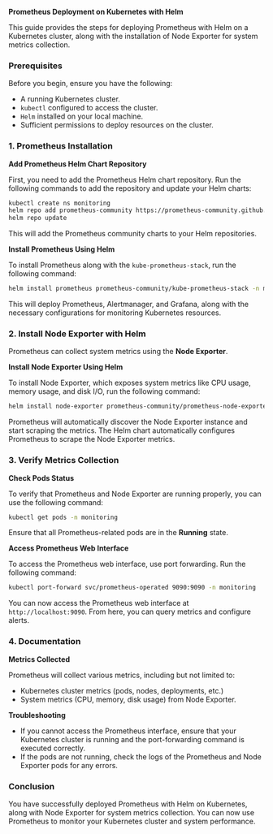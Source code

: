 **Prometheus Deployment on Kubernetes with Helm**

This guide provides the steps for deploying Prometheus with Helm on a Kubernetes cluster, along with the installation of Node Exporter for system metrics collection.

### Prerequisites

Before you begin, ensure you have the following:

*   A running Kubernetes cluster.
*   `kubectl` configured to access the cluster.
*   `Helm` installed on your local machine.
*   Sufficient permissions to deploy resources on the cluster.

### 1\. Prometheus Installation

**Add Prometheus Helm Chart Repository**

First, you need to add the Prometheus Helm chart repository. Run the following commands to add the repository and update your Helm charts:

 

```bash
kubectl create ns monitoring
helm repo add prometheus-community https://prometheus-community.github.io/helm-charts  
helm repo update  
```

This will add the Prometheus community charts to your Helm repositories.

**Install Prometheus Using Helm**

To install Prometheus along with the `kube-prometheus-stack`, run the following command:

```bash
helm install prometheus prometheus-community/kube-prometheus-stack -n monitoring
```
 
 This will deploy Prometheus, Alertmanager, and Grafana, along with the necessary configurations for monitoring Kubernetes resources.

### 2\. Install Node Exporter with Helm

Prometheus can collect system metrics using the **Node Exporter**.

**Install Node Exporter Using Helm**

To install Node Exporter, which exposes system metrics like CPU usage, memory usage, and disk I/O, run the following command:


```bash
helm install node-exporter prometheus-community/prometheus-node-exporter -n monitoring
```

Prometheus will automatically discover the Node Exporter instance and start scraping the metrics. The Helm chart automatically configures Prometheus to scrape the Node Exporter metrics.

### 3\. Verify Metrics Collection

**Check Pods Status**

To verify that Prometheus and Node Exporter are running properly, you can use the following command:


```bash
kubectl get pods -n monitoring
```

Ensure that all Prometheus-related pods are in the **Running** state.

**Access Prometheus Web Interface**

To access the Prometheus web interface, use port forwarding. Run the following command:


 

```bash
kubectl port-forward svc/prometheus-operated 9090:9090 -n monitoring
``` 

You can now access the Prometheus web interface at `http://localhost:9090`. From here, you can query metrics and configure alerts.

### 4\. Documentation

**Metrics Collected**

Prometheus will collect various metrics, including but not limited to:

*   Kubernetes cluster metrics (pods, nodes, deployments, etc.)
*   System metrics (CPU, memory, disk usage) from Node Exporter.

**Troubleshooting**

*   If you cannot access the Prometheus interface, ensure that your Kubernetes cluster is running and the port-forwarding command is executed correctly.
*   If the pods are not running, check the logs of the Prometheus and Node Exporter pods for any errors.

### Conclusion

You have successfully deployed Prometheus with Helm on Kubernetes, along with Node Exporter for system metrics collection. You can now use Prometheus to monitor your Kubernetes cluster and system performance.